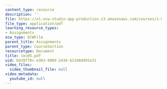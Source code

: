 ```yaml
---
content_type: resource
description: ''
file: https://ol-ocw-studio-app-production.s3.amazonaws.com/courses/1-978-from-nano-to-macro-introduction-to-atomistic-modeling-techniques-january-iap-2007/bd39f78ce3b3990d2434b1348dd91e31_lec05.pdf
file_type: application/pdf
learning_resource_types:
- Assignments
ocw_type: OCWFile
parent_title: Assignments
parent_type: CourseSection
resourcetype: Document
title: lec05.pdf
uid: bd39f78c-e3b3-990d-2434-b1348dd91e31
video_files:
  video_thumbnail_file: null
video_metadata:
  youtube_id: null
---
```

